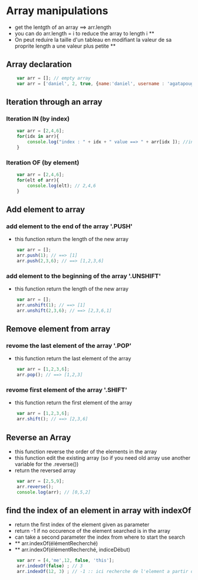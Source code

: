 # Array manipulations

- get the lentgth of an array ==> arr.length 
- you can do arr.length = i to reduce the array to length i **
- On peut reduire la taille d'un tableau en modifiant la valeur de sa proprite length a une valeur plus petite **

## Array declaration
```js
    var arr = []; // empty array
    var arr = ['daniel', 2, true, {name:'daniel', username : 'agatapouglof'}]; //  array containing differents types of elements
```

## Iteration through an array

### Iteration IN (by index)
```js
    var arr = [2,4,6];
    for(idx in arr){
        console.log("index : " + idx + " value ==> " + arr[idx ]); //index : 0 value ==> 2 ...
    }
```

### Iteration OF (by element)
```js
    var arr = [2,4,6];
    for(elt of arr){
        console.log(elt); // 2,4,6
    }
```

## Add element to array

### add element to the end of the array '.PUSH'
- this function return the length of the new array

```js
    var arr = [];
    arr.push(1); // ==> [1]
    arr.push(2,3,6); // ==> [1,2,3,6]
```

### add element to the beginning of the array '.UNSHIFT'
- this function return the length of the new array

```js
    var arr = [];
    arr.unshift(1); // ==> [1]
    arr.unshift(2,3,6); // ==> [2,3,6,1]
```

## Remove element from array

### revome the last element of the array '.POP'
- this function return the last element of the array

```js
    var arr = [1,2,3,6];
    arr.pop(); // ==> [1,2,3]
```

### revome first element of the array '.SHIFT'
- this function return the first element of the array

```js
    var arr = [1,2,3,6];
    arr.shift(); // ==> [2,3,6]
```


## Reverse an Array

- this function reverse the order of the elements in the array
- this function edit the existing array (so if you need old array use another variable for the .reverse())
- return the reversed array
```js
    var arr = [2,5,9];
    arr.reverse();
    console.log(arr); // [0,5,2]
```

## find the index of an element in array with indexOf
- return the first index of the element given as parameter
- return -1 if no occurence of the element searched is in the array
- can take a second parameter the index from where to start the search
- ** arr.indexOf(élémentRecherché)
- ** arr.indexOf(élémentRecherché, indiceDébut)
```js
    var arr = [4,'me',12, false, 'this'];
    arr.indexOf(false) ; // 3 
    arr.indexOf(12, 3) ; // -1 :: ici recherche de l'element a partir de l'index 3 
```
